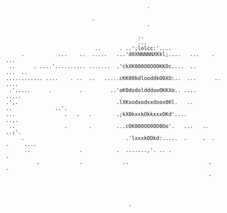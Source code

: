                                                   .                                                 
                                                                                                    
                                .                                                                   
                                                  .                                                 
                                                                                                    
                                               ..                                                   
                                               ...                                                  
                                 ..      . ..';lolcc:'....                                          
         .           ...    ..  .....   ...'d0XNNNNNXKkl;....   ...    .  ...                       
     ..      . ....'.......... .......  .'ckXK000OOOO0KKOc....  ..           ...  ..                
    ............ ....    . ..  ..   .....cKK00kdlooddkO0XO:..  ...      ..            ....          
     .'.....      .         .         ..'oK0dodoldddooOKKXo.. ....                       .....      
    .',.                                .lXKxodxodxxdoox0Kl.   ..           ..              ..'.    
    ...                .   .   .        .;kX0kxxkOkkxxxOKd'....                             ..,.    
     ..                .       .        ...cOK00OOO0OO0Oo'.   ...   ..                     ..;'.    
         .                                 .'lxxxkOOkd:.....  .     .  .            .     ....      
          ..                .           .  .......,'. .. .                             .            
              .             .             ..                          .                .            
                                                                      .                             
                                                                                                    
                                                                                                    
                                                                                                    
                                                                                                    
                                            .                                         
                                                                                                    
